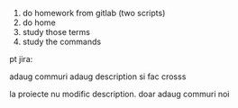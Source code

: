 1. do homework from gitlab (two scripts)
2. do home
3. study those terms
4. study the commands










pt jira:


adaug commuri 
adaug description si fac crosss


la proiecte nu modific description. doar adaug commuri noi
